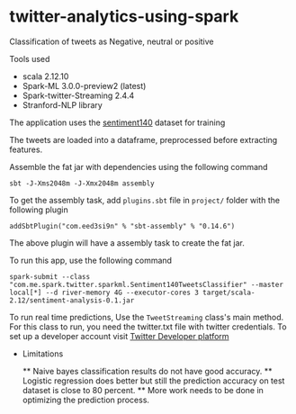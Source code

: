 # twitter-analytics-using-spark
Classification of tweets as Negative, neutral or positive

Tools used
* scala 2.12.10 
* Spark-ML 3.0.0-preview2 (latest)
* Spark-twitter-Streaming 2.4.4
* Stranford-NLP library 

The application uses the [sentiment140](http://help.sentiment140.com/for-students) dataset for training

The tweets are loaded into a dataframe, preprocessed before extracting features.

Assemble the fat jar with dependencies using the following command

`sbt -J-Xms2048m -J-Xmx2048m assembly`

To get the assembly task, add ``plugins.sbt`` file in `project/` folder with the following plugin

`addSbtPlugin("com.eed3si9n" % "sbt-assembly" % "0.14.6")`

The above plugin will have a assembly task to create the fat jar.

To run this app, use the following command

`spark-submit --class "com.me.spark.twitter.sparkml.Sentiment140TweetsClassifier" --master local[*] --d
 river-memory 4G --executor-cores 3 target/scala-2.12/sentiment-analysis-0.1.jar `
 
 To run real time predictions, Use the `TweetStreaming` class's main method.
 For this class to run, you need the twitter.txt file with twitter credentials. 
 To set up a developer account visit [Twitter Developer platform](https://developer.twitter.com/)
 
 * Limitations
 
   ** Naive bayes classification results do not have good accuracy.
   ** Logistic regression does better but still the prediction accuracy on test dataset is close to 80 percent.
   ** More work needs to be done in optimizing the prediction process.
 
 


